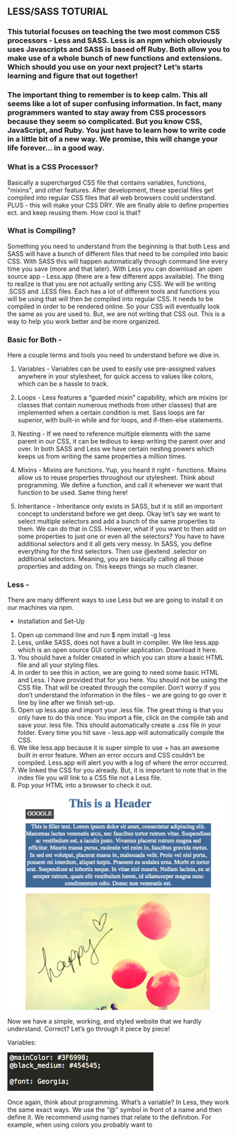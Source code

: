 ## LESS/SASS TOTURIAL

### This tutorial focuses on teaching the two most common CSS processors - Less and SASS. Less is an npm which obviously uses Javascripts and SASS is based off Ruby. Both allow you to make use of a whole bunch of new functions and extensions. Which should you use on your next project? Let’s starts learning and figure that out together!

### The important thing to remember is to keep calm. This all seems like a lot of super confusing information. In fact, many programmers wanted to stay away from CSS processors because they seem so complicated. But you know CSS, JavaScript, and Ruby. You just have to learn how to write code in a little bit of a new way. We promise, this will change your life forever… in a good way.

### What is a CSS Processor?
Basically a supercharged CSS file that contains variables, functions, "mixins", and other features. After development, these special files get compiled into regular CSS files that all web browsers could understand.
PLUS - this will make your CSS DRY. We are finally able to define properties ect. and keep reusing them. How cool is that?

### What is Compiling?
Something you need to understand from the beginning is that both Less and SASS will have a bunch of different files that need to be compiled into basic CSS.
With SASS this will happen automatically through command line every time you save (more and that later). With Less you can download an open source app - Less.app (there are a few different apps available).
The thing to realize is that you are not actually writing any CSS. We will be writing .SCSS and .LESS files. Each has a lot of different tools and functions you will be using that will then be compiled into regular CSS.
It needs to be compiled in order to be rendered online. So your CSS will eventually look the same as you are used to. But, we are not writing that CSS out. This is a way to help you work better and be more organized.

### Basic for Both -
Here a  couple terms and tools you need to understand before we dive in.

1. Variables -
     Variables can be used to easily use pre-assigned values anywhere in your stylesheet, for quick access to values like colors, which can be a hassle to track.

2. Loops -
     Less features a “guarded mixin” capability, which are mixins (or classes that contain numerous methods from other classes) that are implemented when a certain condition is met.
     Sass loops are far superior, with built-in while and for loops, and if-then-else statements.

3. Nesting -
     If we need to reference multiple elements with the same parent in our CSS, it can be tedious to keep writing the parent over and over. In both SASS and Less we have certain nesting powers which keeps us from writing the same properties a million times.

4. Mixins -
     Mixins are functions. Yup, you heard it right - functions. Mixins allow us to reuse properties throughout our stylesheet. Think about programming. We define a function, and call it whenever we want that function to be used. Same thing here!

5. Inheritance -
     Inheritance only exists in SASS, but it is still an important concept to understand before we get deep. Okay let’s say we want to select multiple selectors and add a bunch of the same properties to them.
     We can do that in CSS. However, what if you want to then add on some properties to just one or even all the selectors? You have to have additional selectors and it all gets very messy. In SASS, you define everything for the first selectors.
     Then use @extend .selector on additional selectors. Meaning, you are basically calling all those properties and adding on. This keeps things so much cleaner.

### Less -

 There are many different ways to use Less but we are going to install it on our machines via npm.

* Installation and Set-Up
1. Open up command line and run
     $ npm install -g less
2. Less, unlike SASS, does not have a built in compiler. We like less.app which is an open source GUI compiler application. Download it here.
3. You should have a folder created in which you can store a basic HTML file and all your styling files.
4. In order to see this in action, we are going to need some basic HTML and Less. I have provided that for you here. You should not be using the CSS file.
   That will be created through the compiler.
   Don’t worry if you don’t understand the information in the files - we are going to go over it line by line after we finish set-up.
5. Open up less.app and import your .less file. The great thing is that you only have to do this once. You import a file, click on the compile tab and save your.
   less file. This should automatically create a .css file in your folder. Every time you hit save - less.app will automatically compile the CSS.
6. We like less.app because it is super simple to use + has an awesome built in error feature. When an error occurs and CSS couldn’t be compiled.
   Less.app will alert you with a log of where the error occurred.
7. We linked the CSS for you already. But, it is important to note that in the index file you will link to a CSS file not a Less file.
8. Pop your HTML into a browser to check it out.

![](lessExample.png)

 Now we have a simple, working, and styled website that we hardly understand. Correct? Let’s go through it piece by piece!
 
Variables: 

![](variables.png)

Once again, think about programming. What’s a variable? In Less, they work the same exact ways. We use the “@” symbol in front of a name and then define it. We recommend using names that relate to the definition. For example, when using colors you probably want to 
